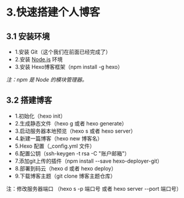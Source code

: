 # 3.快速搭建个人博客

## 3.1 安装环境

- 1.安装 Git（这个我们在前面已经完成了）
- 2.安装 [Node.js](https://nodejs.org/zh-cn/) 环境
- 3.安装 Hexo博客框架（npm install -g hexo）

*注：npm 是 Node 的模块管理器。*



## 3.2 搭建博客

- 1.初始化（hexo init）
- 2.生成静态文件（hexo g 或者 hexo generate）
- 3.启动服务器本地预览（hexo s 或者 hexo server）
- 4.新建一篇博客（hexo new 博客名）
- 5.Hexo 配置（_config.yml 文件）
- 6.配置公钥（ssh-keygen -t rsa -C "账户邮箱"）
- 7.添加git上传的插件（npm install --save hexo-deployer-git）
- 8.部署到码云（hexo d 或者 hexo deploy）
- 9.下载博客主题（git clone 博客主题仓库）

注：修改服务器端口 （hexo s -p 端口号 或者 hexo server --port 端口号）